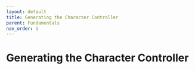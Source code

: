 ```yaml
---
layout: default
title: Generating the Character Controller
parent: Fundamentals
nav_order: 1
---
```


# Generating the Character Controller